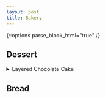 ```yaml
---
layout: post
title: Bakery
---
```


{::options parse_block_html="true" /}

## Dessert 

  <details><summary markdown="span">Layered Chocolate Cake</summary>
  [Original Link](https://natashaskitchen.com/classic-russian-borscht-recipe/)
  
  Chocolate Base
  | Ingredients |  
  | ---      |
  | 120g dark chocolate |
  | 30g unsalted butter | 
  | 2 tbsp milk | 
  | 4 egg whites | 
  | 1 pinch of salt | 
  | 50g sugar | 
  | 4 egg yolks | 
  | 1 tsp vanilla extract | 

  Directions:  
  1. Mix 120g dark chocolate w/ 30g unsalted butter. Melt in hot water.  
  2. Add 30 ml milk to the melted chocolate and mix to combine. 
  3. In a separate bowl, add a pinch of salt to egg whites. Whisk at high speed and slowly add 50g sugar in 3 batches. Stop when egg whites form a tip. 
  4. In another bowl, add 1 tsp vanilla extract into the egg yolks. Whisk at high speed until pale and fluffy.
  5. Add the chocolate mixture into the egg yolk mix. Fold to combine. 
  6. Fold approximately 1/3 of the egg white into the chocolate mixture. 
  7. Add the chocolate mixture into the rest of egg whites. Fold to combine. 
  8. Spread the mixture on a 10 X 15 in pan.
  9. Bake at 350F for about 20 min
  10. Wait until it cool down completely. 
  
  Chocolate Cream Filling
  | Ingredients |  
  | ---      |
  | 75g dark chocolate |
  | 45g heavy cream | 
  | 150g cold heavy cream | 
  | 15g sugar | 
  
  Directions:  
  1. Mix 75g dark chocolate and 45g heavy cream. Melt in hot water. Wait until it cools down.
  2. Whip 150g cold heavy cream and 15g sugar. 
  3. Add 1/3 of the whipped cream into the chocolate. Fold to combine. 
  4. Add the chocolate to the rest of the whipped cream. Fold to combine.
  
   Chocolate Syrup
  | Ingredients |  
  | ---      |
  | 1/3 cup hot water |
  | 1 tbsp cocoa powder | 
  | 2 tbsp sugar | 
  
  Directions:  
  1. Mix to dissolve cocoa powder and sugar and let it cool down completely
  2. Cut the chocolate cake into 3 equal parts.
  3. Brush each layer with the chocolate syrup. 
  4. Assemble the chocolate cake and the cream filling. 
  5. Chill in the fridge for 1 hour. 
  
  Chocolate Glaze
  | Ingredients |  
  | ---      |
  | 16g cocoa powder |
  | 38g sugar | 
  | 28ml water |
  | 28g heavy cream |
  | 3g gelatin powder | 
  | 1 tbsp cold water | 
  
  Directions:  
  1. Add 1 tbsp fo cold water to the gelatin powder to bloom (10min) the gelatin.
  2. Add sugar and cocar powder in a pot. Mix and add in water, heavy cream. Mix to combine. 
  3. Bring it to a boil over medium heat. 
  4. Add bloomed gelatin into the cocoa mix while it is still hot.
  5. Sift the mix through a fine mesh and let it cool down for an hour. 
  6. Pour the chocolate glaze onto cake. 
  
  Done!
  
  

  </details>
  
## Bread



